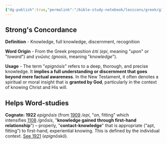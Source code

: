 ```yaml
---
{"dg-publish":true,"permalink":"/bible-study-notebook/lexicons/greek/g1922-epignosis/","tags":["Greek/G1922-epignósis"],"created":"2025-06-02T23:40:12.180-04:00","updated":"2025-06-02T20:08:11.146-04:00"}
---
```


## Strong's Concordance

**Definition** - Knowledge, full knowledge, discernment, recognition

**Word Origin** - From the Greek preposition *ἐπί (epi*, meaning "*upon*" or "*toward*") and *γνῶσις (gnosis*, meaning "*knowledge*").

**Usage** - The term "*epignósis*" refers to a deep, thorough, and precise knowledge. It **implies a full understanding or discernment that goes beyond mere factual awareness**. In the New Testament, it often denotes a spiritual or moral insight that is **granted by God**, particularly in the context of knowing Christ and His will.

## Helps Word-studies

**Cognate: 1922** *epígnōsis* (from [1909](https://biblehub.com/greek/1909.htm) */epí*, "*on*, fitting" which intensifies [1108](https://biblehub.com/greek/1108.htm) */gnṓsis*, "**knowledge gained through first-hand relationship**") – properly, "**contact-knowledge**" that is appropriate ("apt, fitting") to first-hand, experiential knowing. This is defined by the individual context. [See 1921](https://biblehub.com/greek/1921.htm) (*epignōskō*).
